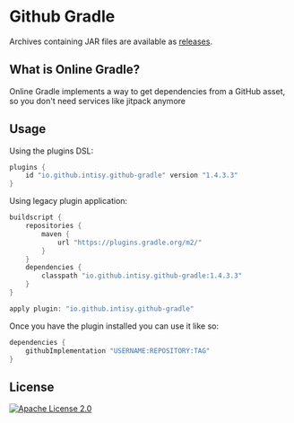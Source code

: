 # Github Gradle

Archives containing JAR files are available as [releases](https://github.com/intisy/github-gradle/releases).

## What is Online Gradle?

Online Gradle implements a way to get dependencies from a GitHub asset, so you don't need services like jitpack anymore

## Usage

Using the plugins DSL:

```groovy
plugins {
    id "io.github.intisy.github-gradle" version "1.4.3.3"
}
```

Using legacy plugin application:

```groovy
buildscript {
    repositories {
        maven {
            url "https://plugins.gradle.org/m2/"
        }
    }
    dependencies {
        classpath "io.github.intisy.github-gradle:1.4.3.3"
    }
}

apply plugin: "io.github.intisy.github-gradle"
```

Once you have the plugin installed you can use it like so:

```groovy
dependencies {
    githubImplementation "USERNAME:REPOSITORY:TAG"
}
```

## License

[![Apache License 2.0](https://img.shields.io/badge/License-Apache_2.0-blue.svg)](LICENSE)

